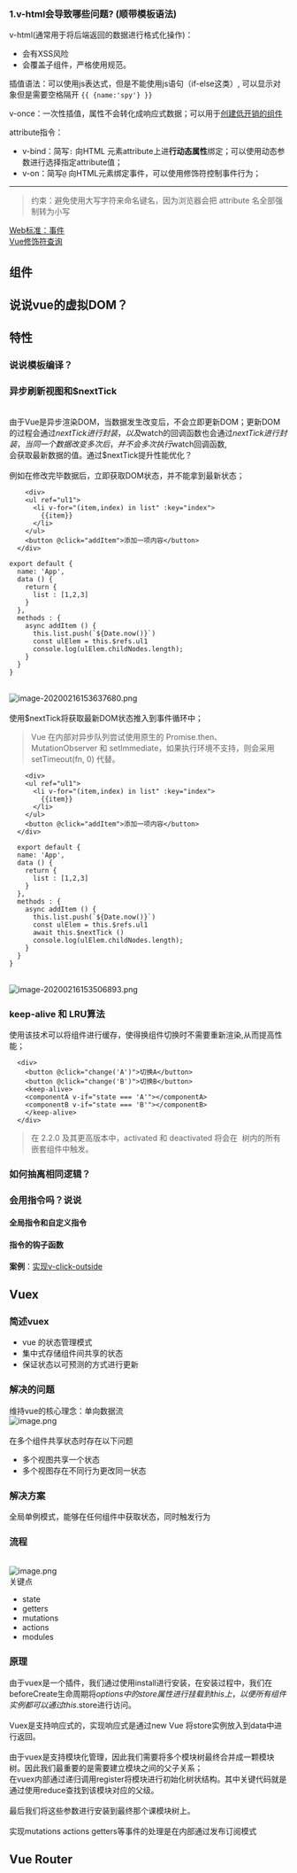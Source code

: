 
### 1.v-html会导致哪些问题? (顺带模板语法)

v-html(通常用于将后端返回的数据进行格式化操作)：
- 会有XSS风险
- 会覆盖子组件，严格使用规范。

插值语法：可以使用js表达式，但是不能使用js语句（if-else这类）, 可以显示对象但是需要空格隔开 `{{ {name:'spy'} }}`

v-once：一次性插值，属性不会转化成响应式数据；可以用于[创建低开销的组件](https://cn.vuejs.org/v2/guide/components-edge-cases.html#%E9%80%9A%E8%BF%87-v-once-%E5%88%9B%E5%BB%BA%E4%BD%8E%E5%BC%80%E9%94%80%E7%9A%84%E9%9D%99%E6%80%81%E7%BB%84%E4%BB%B6)


attribute指令：

- v-bind：简写`:` 向HTML 元素attribute上进**行动态属性**绑定；可以使用动态参数进行选择指定attribute值；
- v-on：简写`@` 向HTML元素绑定事件，可以使用修饰符控制事件行为；

****

> 约束：避免使用大写字符来命名键名，因为浏览器会把 attribute 名全部强制转为小写

[Web标准：事件](https://developer.mozilla.org/zh-CN/docs/Learn/JavaScript/Building_blocks/Events)<br />[Vue修饰符查询](https://cn.vuejs.org/v2/guide/events.html#事件修饰符)<br />





## 组件
### 

## 说说vue的虚拟DOM？

## 特性

### 说说模板编译？
### 异步刷新视图和$nextTick

<br />由于Vue是异步渲染DOM，当数据发生改变后，不会立即更新DOM；更新DOM的过程会通过$nextTick进行封装，以及$watch的回调函数也会通过$nextTick进行封装，当同一个数据改变多次后，并不会多次执行$watch回调函数,<br />会获取最新数据的值。通过$nextTick提升性能优化？<br />
<br />例如在修改完毕数据后，立即获取DOM状态，并不能拿到最新状态；<br />

```vue
	<div>
    <ul ref="ul1">
      <li v-for="(item,index) in list" :key="index">
        {{item}}
      </li>
    </ul>
    <button @click="addItem">添加一项内容</button>
  </div>
  
export default {
  name: 'App',
  data () {
    return {
      list : [1,2,3]
    }
  },
  methods : {
    async addItem () {
      this.list.push(`${Date.now()}`)
      const ulElem = this.$refs.ul1
      console.log(ulElem.childNodes.length);
    }
  }
}
```

<br />![image-20200216153637680.png](https://cdn.nlark.com/yuque/0/2020/png/481272/1581850749675-5ed9f505-524f-4918-ab13-164e1d2a68e5.png#align=left&display=inline&height=456&margin=%5Bobject%20Object%5D&name=image-20200216153637680.png&originHeight=456&originWidth=2948&size=136838&status=done&style=none&width=2948)<br />
<br />使用$nextTick将获取最新DOM状态推入到事件循环中；<br />

> Vue 在内部对异步队列尝试使用原生的 Promise.then、MutationObserver 和 setImmediate，如果执行环境不支持，则会采用 setTimeout(fn, 0) 代替。



```vue
	<div>
    <ul ref="ul1">
      <li v-for="(item,index) in list" :key="index">
        {{item}}
      </li>
    </ul>
    <button @click="addItem">添加一项内容</button>
  </div>
  
  export default {
  name: 'App',
  data () {
    return {
      list : [1,2,3]
    }
  },
  methods : {
    async addItem () {
      this.list.push(`${Date.now()}`)
      const ulElem = this.$refs.ul1
      await this.$nextTick ()
      console.log(ulElem.childNodes.length);
    }
  }
}
```

<br />![image-20200216153506893.png](https://cdn.nlark.com/yuque/0/2020/png/481272/1581850778098-f5aa1df3-d7a5-41ee-a13f-a931baba5834.png#align=left&display=inline&height=820&margin=%5Bobject%20Object%5D&name=image-20200216153506893.png&originHeight=820&originWidth=2960&size=155992&status=done&style=none&width=2960)<br />






### keep-alive 和 LRU算法
使用该技术可以将组件进行缓存，使得换组件切换时不需要重新渲染,从而提高性能；<br />

```vue
  <div>
    <button @click="change('A')">切换A</button>
    <button @click="change('B')">切换B</button>
    <keep-alive>
    <componentA v-if="state === 'A'"></componentA>
    <componentB v-if="state === 'B'"></componentB>
    </keep-alive>
  </div>
```


> 在 2.2.0 及其更高版本中，activated 和 deactivated 将会在  树内的所有嵌套组件中触发。

### 如何抽离相同逻辑？
### 会用指令吗？说说
#### 全局指令和自定义指令
#### 指令的钩子函数
**案例**：[实现v-click-outside](1)<br />



## Vuex
### 简述vuex

- vue 的状态管理模式
- 集中式存储组件间共享的状态
- 保证状态以可预测的方式进行更新



### 解决的问题
维持vue的核心理念：单向数据流<br />![image.png](https://cdn.nlark.com/yuque/0/2020/png/481272/1582461839496-77a43f95-f83b-4229-90ea-1350348eacd3.png#align=left&display=inline&height=267&margin=%5Bobject%20Object%5D&name=image.png&originHeight=866&originWidth=1280&size=53747&status=done&style=none&width=394)<br />
<br />在多个组件共享状态时存在以下问题

- 多个视图共享一个状态
- 多个视图存在不同行为更改同一状态



### 解决方案
全局单例模式，能够在任何组件中获取状态，同时触发行为<br />

### 流程

<br />![image.png](https://cdn.nlark.com/yuque/0/2020/png/481272/1581983107677-33fc2639-1cdb-4c86-8022-25bb87505d17.png#align=left&display=inline&height=276&margin=%5Bobject%20Object%5D&name=image.png&originHeight=551&originWidth=701&size=33979&status=done&style=none&width=350.5)<br />关键点

- state 
- getters
- mutations
- actions
- modules



### 原理
由于vuex是一个插件，我们通过使用install进行安装，在安装过程中，我们在beforeCreate生命周期将$options中的store属性进行挂载到this上，以便所有组件实例都可以通过this.$store进行访问。<br />
<br />Vuex是支持响应式的，实现响应式是通过new Vue 将store实例放入到data中进行返回。<br />
<br />由于vuex是支持模块化管理，因此我们需要将多个模块树最终合并成一颗模块树。因此我们最重要的是需要建立模块之间的父子关系；<br />在vuex内部通过递归调用register将模块进行初始化树状结构。其中关键代码就是通过使用reduce查找到该模块对应的父级。<br />
<br />最后我们将这些参数进行安装到最终那个课模块树上。<br />
<br />实现mutations actions getters等事件的处理是在内部通过发布订阅模式<br />

## Vue Router

<br />

